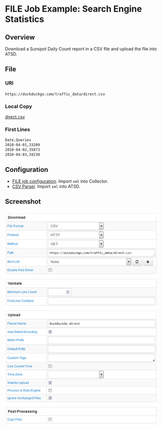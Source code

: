 # FILE Job Example: Search Engine Statistics

## Overview

Download a Sunspot Daily Count report in a CSV file and upload the file into ATSD.

## File

### URI

`https://duckduckgo.com/traffic_data/direct.csv`

### Local Copy

[direct.csv](direct.csv)

### First Lines

```ls
Date,Queries
2010-04-01,33209
2010-04-02,35873
2010-04-03,34230
```

## Configuration

* [FILE job configuration](duckduckgo-job.xml). Import `xml` into Collector.
* [CSV Parser](duckduckgo-parser.xml). Import `xml` into ATSD.

## Screenshot

![Job Screenshot](duckduckgo-config.png)
